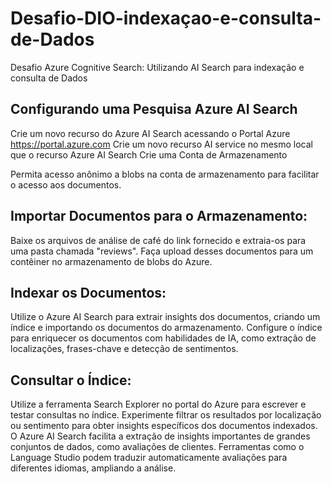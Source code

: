 # Desafio-DIO-indexaçao-e-consulta-de-Dados
 Desafio Azure Cognitive Search: Utilizando AI Search para indexação e consulta de Dados

## Configurando uma Pesquisa Azure AI Search

Crie um novo recurso do Azure AI Search acessando o Portal Azure https://portal.azure.com
Crie um novo recurso AI service no mesmo local que o recurso Azure AI Search
Crie uma Conta de Armazenamento

Permita acesso anônimo a blobs na conta de armazenamento para facilitar o acesso aos documentos.
## Importar Documentos para o Armazenamento:
Baixe os arquivos de análise de café do link fornecido e extraia-os para uma pasta chamada "reviews".
Faça upload desses documentos para um contêiner no armazenamento de blobs do Azure.
## Indexar os Documentos:
Utilize o Azure AI Search para extrair insights dos documentos, criando um índice e importando os documentos do armazenamento.
Configure o índice para enriquecer os documentos com habilidades de IA, como extração de localizações, frases-chave e detecção de sentimentos.
## Consultar o Índice:
Utilize a ferramenta Search Explorer no portal do Azure para escrever e testar consultas no índice.
Experimente filtrar os resultados por localização ou sentimento para obter insights específicos dos documentos indexados.
O Azure AI Search facilita a extração de insights importantes de grandes conjuntos de dados, como avaliações de clientes. Ferramentas como o Language Studio podem traduzir automaticamente avaliações para diferentes idiomas, ampliando a análise.
